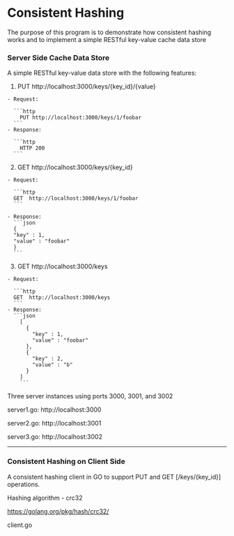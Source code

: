 # Consistent Hashing
The purpose of this program is to demonstrate how consistent hashing works and to implement a simple RESTful key-value cache data store

### Server Side Cache Data Store
A simple RESTful key-value data store with the following features:

  1. PUT http://localhost:3000/keys/{key_id}/{value}

    - Request:
  
      ```http
        PUT http://localhost:3000/keys/1/foobar
      ```
    - Response: 
  
      ```http
        HTTP 200
      ```
  2. GET http://localhost:3000/keys/{key_id} 

    - Request:
    
      ```http
      GET  http://localhost:3000/keys/1/foobar
      ```
    
    - Response:
      ```json
      {
      "key" : 1,
      "value" : "foobar"
      }
      ```
  3. GET http://localhost:3000/keys

    - Request:

      ```http
      GET  http://localhost:3000/keys
      ```
    - Response:
      ```json
        [
          {
            "key" : 1,
            "value" : "foobar"
          },
          {
            "key" : 2,
            "value" : "b"
          }
        ]
        ```


Three server instances using ports 3000, 3001, and 3002

  server1.go: http://localhost:3000

  server2.go: http://localhost:3001

  server3.go: http://localhost:3002

---
### Consistent Hashing on Client Side

A consistent hashing client in GO to support PUT and GET [/keys/{key_id}] operations. 

Hashing algorithm - crc32

https://golang.org/pkg/hash/crc32/

client.go

